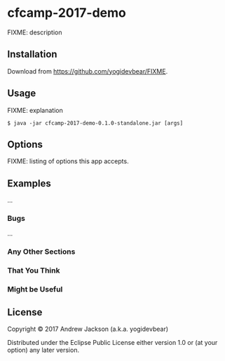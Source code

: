 # cfcamp-2017-demo

FIXME: description

## Installation

Download from https://github.com/yogidevbear/FIXME.

## Usage

FIXME: explanation

    $ java -jar cfcamp-2017-demo-0.1.0-standalone.jar [args]

## Options

FIXME: listing of options this app accepts.

## Examples

...

### Bugs

...

### Any Other Sections
### That You Think
### Might be Useful

## License

Copyright © 2017 Andrew Jackson (a.k.a. yogidevbear)

Distributed under the Eclipse Public License either version 1.0 or (at
your option) any later version.
